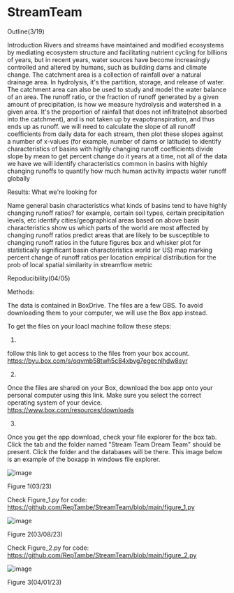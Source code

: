 # StreamTeam

Outline(3/19)

Introduction
Rivers and streams have maintained and modified ecosystems by mediating ecosystem structure and facilitating nutrient cycling for billions of years, but in recent years, water sources have become increasingly controlled and altered by humans, such as building dams and climate change.
The catchment area is a collection of rainfall over a natural drainage area.  In hydrolysis, it's the partition, storage, and release of water. The catchment area can also be used to study and model the water balance of an area. 
The runoff ratio, or the fraction of runoff generated by a given amount of precipitation, is how we measure hydrolysis and watershed in a given area. It's the proportion of rainfall that does not infiltrate(not absorbed into the catchment), and is not taken up by evapotranspiration, and thus ends up as runoff. 
we will need to calculate the slope of all runoff coefficients from daily data for each stream, then plot these slopes against a number of x-values (for example, number of dams or latitude) to identify characteristics of basins with highly changing runoff coefficients
divide slope by mean to get percent change
do it years at a time, not all of the data we have
we will identify characteristics common in basins with highly changing runoffs to quantify how much human activity impacts water runoff globally

Results: What we're looking for

Name general basin characteristics
what kinds of basins tend to have highly changing runoff ratios? for example, certain soil types, certain precipitation levels, etc
identify cities/geographical areas based on above basin characteristics
show us which parts of the world are most affected by changing runoff ratios
predict areas that are likely to be susceptible to changing runoff ratios in the future
figures
box and whisker plot for statistically significant basin characteristics
world (or US) map marking percent change of runoff ratios per location
empirical distribution for the prob of local spatial similarity in streamflow metric



Repoducibility(04/05)

Methods:



The data is contained in BoxDrive. The files are a few GBS. To avoid downloading them to your computer, we will use the Box app instead.

To get the files on your loacl machine follow these steps:

1.
follow this link to get access to the files from your box account. 
https://byu.box.com/s/oqvmb58twh5c84xbvg7egecnlhdw8syr

2.
Once the files are shared on your Box, download the box app onto your personal computer using this link. Make sure you select the correct operating system of your device.
https://www.box.com/resources/downloads

3.
Once you get the app download, check your file explorer for the box tab. Click the tab and the folder named "Stream Team Dream Team" should be present. Click the folder and the databases will be there. This image below is an example of the boxapp in windows file explorer.

![image](https://user-images.githubusercontent.com/56054621/230814321-1ea02fab-b1ec-4b22-a50c-51216842cbd3.png)



Figure 1(03/23)

Check Figure_1.py for code:
https://github.com/RepTambe/StreamTeam/blob/main/figure_1.py

![image](https://user-images.githubusercontent.com/56054621/230137536-8b6f8090-89c2-49bc-bb32-c337eeca6b80.png)


Figure 2(03/08/23)

Check Figure_2.py for code:
https://github.com/RepTambe/StreamTeam/blob/main/figure_2.py


![image](https://user-images.githubusercontent.com/56054621/230138439-e754f275-2344-45da-8620-3477b13fb246.png)


Figure 3(04/01/23)

